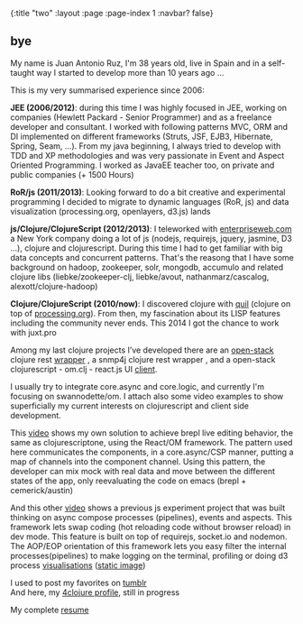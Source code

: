 {:title "two"
 :layout :page
 :page-index 1
 :navbar? false}

## bye

My name is Juan Antonio Ruz, I'm 38 years old, live in Spain and in a self-taught way I started to develop more than 10 years ago ...

This is my very summarised experience since 2006:

**JEE (2006/2012)**: during this time I was highly focused in JEE, working on companies (Hewlett Packard - Senior Programmer) and as a freelance developer and consultant. I worked with following patterns MVC, ORM and DI implemented on different frameworks (Struts, JSF, EJB3, Hibernate, Spring, Seam,  ...). From my java beginning, I always tried to develop with TDD and XP methodologies and was very passionate in Event and Aspect Oriented Programming. I worked as JavaEE teacher too, on private and public companies (+ 1500 Hours) 

**RoR/js (2011/2013)**: Looking forward to do a bit creative and experimental programming I decided to migrate to dynamic languages (RoR, js) and data visualization (processing.org, openlayers, d3.js) lands

**js/Clojure/ClojureScript (2012/2013)**:  I teleworked with [enterpriseweb.com](http://enterpriseweb.com/) a New York company doing a lot of js (nodejs, requirejs, jquery, jasmine, D3 ...), clojure and clojurescript. During this time I had to get familiar with big data concepts and concurrent patterns. That's the reasong that I have some background on hadoop, zookeeper, solr, mongodb, accumulo and related clojure libs (liebke/zookeeper-clj, liebke/avout, nathanmarz/cascalog, alexott/clojure-hadoop) 

**Clojure/ClojureScript (2010/now)**: I discovered clojure with [quil](https://github.com/quil/quil) (clojure on top of [processing.org](http://processing.org/)). From then, my fascination about its LISP features including the community never ends. 
This 2014 I got the chance to work with juxt.pro


Among my last clojure projects I’ve developed there are an [open-stack](https://www.openstack.org/) clojure rest [wrapper](https://github.com/tangrammer/open-stack-wrapper) , a snmp4j clojure rest wrapper , and a open-stack clojurescript - om.clj - react.js UI [client](https://github.com/tangrammer/open-stack-ui).


I usually try to integrate core.async and core.logic, and currently I'm focusing on swannodette/om. 
I attach also some video examples to show superficially my current interests on clojurescript and client side development. 

This [video](http://vimeo.com/89089056) shows my own solution to achieve brepl live editing behavior, the same as clojurescriptone,  using the React/OM framework. The pattern used here communicates the components, in a core.async/CSP manner, putting a map of channels into the component channel. Using this pattern, the developer  can mix mock with real data and move between the different states of the app, only reevaluating the code on emacs (brepl + cemerick/austin) 

And this other [video](http://vimeo.com/89089056) shows a previous js experiment project that was built thinking on async compose processes (pipelines), events and aspects. This framework lets swap coding (hot reloading code without browser reload) in dev mode. This feature is built on top of requirejs, socket.io and nodemon. The AOP/EOP orientation of this framework lets you easy filter the internal processes(pipelines) to make logging on the terminal, profiling or doing d3 process [visualisations](https://dl.dropboxusercontent.com/u/8688858/folding_unfolding_pipelines.mov) ([static image](https://dl.dropboxusercontent.com/u/8688858/desktop.png))



I used to post my favorites on
[tumblr](http://tangrammer.tumblr.c)   
And here, my [4clojure profile](http://www.4clojure.com/user/jaruz), still in progress 


My complete [resume](https://docs.google.com/document/d/1QpB1FU1aRWHMltD56dfJeyhJGT1jpWiZzf-q4e7-8vA/pub)
